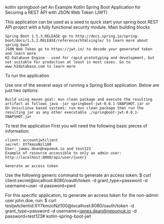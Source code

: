 kotlin springboot-jwt
An Example Kotlin Spring Boot Application for Securing a REST API with JSON Web Token (JWT)

This application can be used as a seed to quick start your spring boot REST API project with a fully functional security module.
Main building blocks

    Spring Boot 1.5.3.RELEASE go to http://docs.spring.io/spring-boot/docs/1.5.3.RELEASE/reference/htmlsingle/ to learn more about spring boot
    JSON Web Token go to https://jwt.io/ to decode your generated token and learn more
    H2 Database Engine - used for rapid prototyping and development, but not suitable for production at least in most cases. Go to www.h2database.com to learn more

To run the application

Use one of the several ways of running a Spring Boot application. Below are just two options:

    Build using maven goal: mvn clean package and execute the resulting artifact as follows java -jar springboot-jwt-0.0.1-SNAPSHOT.jar or
    On Unix/Linux based systems: run mvn clean package then run the resulting jar as any other executable ./springboot-jwt-0.0.1-SNAPSHOT.jar

To test the application
First you will need the following basic pieces of information:

    client: accountjwtclient
    secret: XY7kmzoNzl100
    User: james.dean@nepomuk.io and test123
    Example of resource accessible to only an admin user: http://localhost:8080/api/user/{user}

    Generate an access token

Use the following generic command to generate an access token: $ curl client:secret@localhost:8080/oauth/token -d grant_type=password -d username=user -d password=pwd

For this specific application, to generate an access token for the non-admin user john.doe, run: $ curl testjwtclientid:XY7kmzoNzl100@localhost:8080/oauth/token -d grant_type=password -d username=james.dean@nepomuk.io -d password=test123# kotlin-spring-boot-jwt

